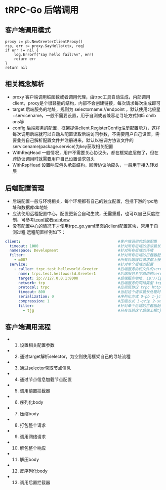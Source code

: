 # tRPC-Go 后端调用

## 客户端调用模式

```golang
proxy := pb.NewGreeterClientProxy()
rsp, err := proxy.SayHello(ctx, req)
if err != nil {
	log.Errorf("say hello fail:%v", err)
	return err
}
return nil
```

## 相关概念解析
- proxy 客户端调用桩函数或者调用代理，由trpc工具自动生成，内部调用client，proxy是个很轻量的结构，内部不会创建链接，每次请求每次生成即可
- target 后端服务的地址，规则为 selectorname://endpoint ，默认使用北极星+servicename，一般不需要设置，用于自测或者兼容老寻址方式如l5 cmlb ons等
- config 后端服务的配置，框架提供client.RegisterConfig注册配置能力，这样每次调用后端就可以自动从配置读取后端访问参数，不需要用户自己设置，需要业务自己解析配置文件并注册进来，默认以被调方协议文件的servicename(package.service)为key获取相关配置
- WithReqHead 一般情况，用户不需要关心协议头，都在框架底层做了，但在跨协议调用时就需要用户自己设置请求包头
- WithRspHead 设置响应包头承载结构，回传协议响应头，一般用于接入转发层

## 后端配置管理
- 后端配置一般与环境相关，每个环境都有自己的独立配置，包括下游的rpc地址和数据库db地址
- 应该使用远程配置中心，配置更新会自动生效，无需重启，也可以自己灰度控制，可参考[tconf](https://git.code.oa.com/trpc-go/trpc-config-tconf)或者[rainbow](https://git.code.oa.com/trpc-go/trpc-config-rainbow)
- 没有配置中心的情况下才使用trpc_go.yaml里面的client配置区块，常用于自测过程
远程配置样例如下：
```yaml
client:                                            #客户端调用的后端配置
  timeout: 1000                                    #针对所有后端的请求最长处理时间
  namespace: Development                           #针对所有后端的环境
  filter:                                          #针对所有后端的拦截器配置数组
    - m007                                         #所有后端接口请求都上报007监控
  service:                                         #针对单个后端的配置
    - callee: trpc.test.helloworld.Greeter         #后端服务协议文件的service name, 如果callee和下面的name一样，那只需要配置一个即可
      name: trpc.test.helloworld.Greeter1          #后端服务名字路由的service name，有注册到名字服务的话，下面target不用配置
      target: ip://127.0.0.1:8000                  #后端服务地址, ip://ip:port polaris://servicename cl5://sid cmlb://appid ons://zkname
      network: tcp                                 #后端服务的网络类型 tcp udp
      protocol: trpc                               #应用层协议 trpc http
      timeout: 800                                 #当前这个请求最长处理时间
      serialization: 0                             #序列化方式 0-pb 1-jce 2-json 3-flatbuffer，默认不要配置
      compression: 1                               #压缩方式 1-gzip 2-snappy 3-zlib，默认不要配置
      filter:                                      #针对单个后端的拦截器配置数组
        - tjg                                      #只有当前这个后端上报tjg
```

## 客户端调用流程
- 1. 设置相关配置参数
- 2. 通过target解析selector，为空则使用框架自己的寻址流程
- 3. 通过selector获取节点信息
- 4. 通过节点信息加载节点配置
- 5. 调用前置拦截器
- 6. 序列化body
- 7. 压缩body
- 8. 打包整个请求
- 9. 调用网络请求
- 10. 解包整个响应
- 11. 解压body
- 12. 反序列化body
- 13. 调用后置拦截器
